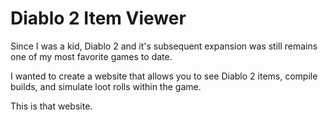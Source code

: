 # Diablo 2 Item Viewer

Since I was a kid, Diablo 2 and it's subsequent expansion was still remains one of my most favorite games to date.

I wanted to create a website that allows you to see Diablo 2 items, compile builds, and simulate loot rolls within the game.

This is that website.
